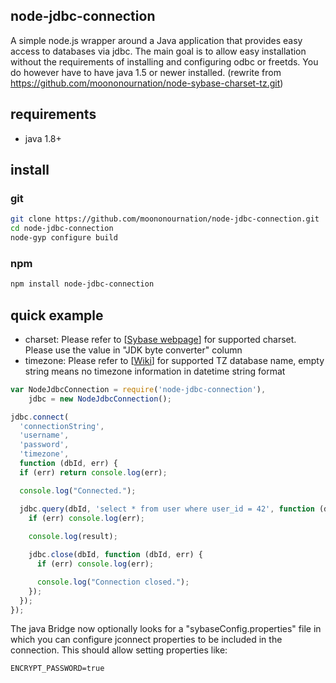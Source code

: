 node-jdbc-connection
--------------------

A simple node.js wrapper around a Java application that provides easy access to databases via jdbc. The main goal is to allow easy installation without the requirements of installing and configuring odbc or freetds. You do however have to have java 1.5 or newer installed. (rewrite from https://github.com/moononournation/node-sybase-charset-tz.git)


requirements
------------

* java 1.8+

install
-------

### git

```bash
git clone https://github.com/moononournation/node-jdbc-connection.git
cd node-jdbc-connection
node-gyp configure build
```
### npm

```bash
npm install node-jdbc-connection
```

quick example
-------------

- charset: Please refer to [[Sybase webpage](https://infocenter.sybase.com/help/index.jsp?topic=/com.sybase.infocenter.dc39001.0707/html/prjdbc0707/prjdbc070731.htm)] for supported charset. Please use the value in "JDK byte converter" column
- timezone: Please refer to [[Wiki](https://en.wikipedia.org/wiki/List_of_tz_database_time_zones)] for supported TZ database name, empty string means no timezone information in datetime string format

```javascript
var NodeJdbcConnection = require('node-jdbc-connection'),
	jdbc = new NodeJdbcConnection();

jdbc.connect(
  'connectionString',
  'username',
  'password',
  'timezone',
  function (dbId, err) {
  if (err) return console.log(err);

  console.log("Connected.");

  jdbc.query(dbId, 'select * from user where user_id = 42', function (dbId, err, result) {
    if (err) console.log(err);
    
    console.log(result);

    jdbc.close(dbId, function (dbId, err) {
      if (err) console.log(err);

      console.log("Connection closed.");
    });
  });
});
```

The java Bridge now optionally looks for a "sybaseConfig.properties" file in which you can configure jconnect properties to be included in the connection. This should allow setting properties like:
```properties
ENCRYPT_PASSWORD=true
```
